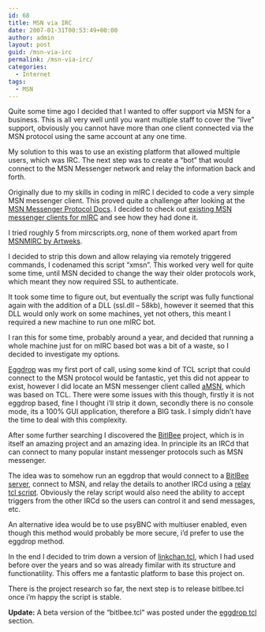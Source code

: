 ```yaml
---
id: 68
title: MSN via IRC
date: 2007-01-31T00:53:49+00:00
author: admin
layout: post
guid: /msn-via-irc
permalink: /msn-via-irc/
categories:
  - Internet
tags:
  - MSN
---
```

<p class="lead">
  Quite some time ago I decided that I wanted to offer support via MSN for a business. This is all very well until you want multiple staff to cover the &#8220;live&#8221; support, obviously you cannot have more than one client connected via the MSN protocol using the same account at any one time.
</p>

My solution to this was to use an existing platform that allowed multiple users, which was IRC. The next step was to create a &#8220;bot&#8221; that would connect to the MSN Messenger network and relay the information back and forth.

Originally due to my skills in coding in mIRC I decided to code a very simple MSN messenger client. This proved quite a challenge after looking at the [MSN Messenger Protocol Docs](http://www.hypothetic.org/docs/msn/). I decided to check out [existing MSN messenger clients for mIRC](http://www.mircscripts.org/archive.php?stype=all&squery=msn&sorder=file_date&ssort=desc&perpage=20) and see how they had done it.

I tried roughly 5 from mircscripts.org, none of them worked apart from [MSNMIRC by Artweks](http://web.archive.org/web/20120503220611/http://msnmirc.scriptsdb.org:80/).

I decided to strip this down and allow relaying via remotely triggered commands, I codenamed this script &#8220;xmsn&#8221;. This worked very well for quite some time, until MSN decided to change the way their older protocols work, which meant they now required SSL to authenticate.

It took some time to figure out, but eventually the script was fully functional again with the addition of a DLL (ssl.dll &#8211; 58kb), however it seemed that this DLL would only work on some machines, yet not others, this meant I required a new machine to run one mIRC bot.

I ran this for some time, probably around a year, and decided that running a whole machine just for on mIRC based bot was a bit of a waste, so I decided to investigate my options.

[Eggdrop](http://www.eggheads.org/) was my first port of call, using some kind of TCL script that could connect to the MSN protocol would be fantastic, yet this did not appear to exist, however I did locate an MSN messenger client called [aMSN](http://amsn-project.net/forums/viewtopic.php?p=11058), which was based on TCL. There were some issues with this though, firstly it is not eggdrop based, fine I thought i&#8217;ll strip it down, secondly there is no console mode, its a 100% GUI application, therefore a BIG task. I simply didn&#8217;t have the time to deal with this complexity.

After some further searching I discovered the [BitlBee](http://www.bitlbee.org/) project, which is in itself an amazing project and an amazing idea. In principle its an IRCd that can connect to many popular instant messenger protocols such as MSN messenger.

The idea was to somehow run an eggdrop that would connect to a [BitlBee server](http://bitlbee.org/main.php/servers.html), connect to MSN, and relay the details to another IRCd using a [relay tcl script](http://www.egghelp.org/tclhtml/3478-4-0-0-1-relay.htm). Obviously the relay script would also need the ability to accept triggers from the other IRCd so the users can control it and send messages, etc.

An alternative idea would be to use psyBNC with multiuser enabled, even though this method would probably be more secure, i&#8217;d prefer to use the eggdrop method.

In the end I decided to trim down a version of [linkchan.tcl](http://www.google.com/search?q=linkchan.tcl), which I had used before over the years and so was already fimilar with its structure and functionatility. This offers me a fantastic platform to base this project on.

There is the project research so far, the next step is to release bitlbee.tcl once i&#8217;m happy the script is stable.

**Update:** A beta version of the &#8220;bitlbee.tcl&#8221; was posted under the [eggdrop tcl](/eggtcl-project/) section.